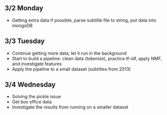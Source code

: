 ## 3/2 Monday
* Getting extra data if possible, parse subtitle file to string, put data into mongoDB

## 3/3 Tuesday
* Continue getting more data, let it run in the background
* Start to build a pipeline: clean data (tokenize), practice tf-idf, apply NMF, and investigate features
* Apply the pipeline to a small dataset (subtitles from 2013)


## 3/4 Wednesday
* Solving the pickle issue
* Get box office data
* Investigate the results from running on a smaller dataset